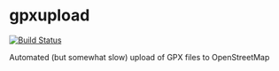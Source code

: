 # gpxupload
[![Build Status](https://travis-ci.org/Skippern/gpxupload.svg?branch=master)](https://travis-ci.org/Skippern/gpxupload)

Automated (but somewhat slow) upload of GPX files to OpenStreetMap
